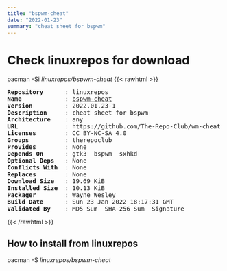 ```yaml
---
title: "bspwm-cheat"
date: "2022-01-23"
summary: "cheat sheet for bspwm"
---
```


# Check linuxrepos for download

pacman -Si *linuxrepos/bspwm-cheat*
{{< rawhtml >}}
<pre class="highlight">
<b>Repository</b>      : linuxrepos
<b>Name</b>            : <a href="../../x86_64/bspwm-cheat-2022.01.23-1-any.pkg.tar.zst">bspwm-cheat</a>
<b>Version</b>         : 2022.01.23-1
<b>Description</b>     : cheat sheet for bspwm
<b>Architecture</b>    : any
<b>URL</b>             : https://github.com/The-Repo-Club/wm-cheat
<b>Licenses</b>        : CC BY-NC-SA 4.0
<b>Groups</b>          : therepoclub
<b>Provides</b>        : None
<b>Depends On</b>      : gtk3  bspwm  sxhkd
<b>Optional Deps</b>   : None
<b>Conflicts With</b>  : None
<b>Replaces</b>        : None
<b>Download Size</b>   : 19.69 KiB
<b>Installed Size</b>  : 10.13 KiB
<b>Packager</b>        : Wayne Wesley <wayne6324@gmail.com>
<b>Build Date</b>      : Sun 23 Jan 2022 18:17:31 GMT
<b>Validated By</b>    : MD5 Sum  SHA-256 Sum  Signature
</pre>
{{< /rawhtml >}}
## How to install from linuxrepos

pacman -S *linuxrepos/bspwm-cheat*
